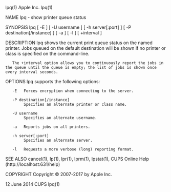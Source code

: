 lpq(1)                                                                                            Apple Inc.                                                                                           lpq(1)

NAME
       lpq - show printer queue status

SYNOPSIS
       lpq [ -E ] [ -U username ] [ -h server[:port] ] [ -P destination[/instance] ] [ -a ] [ -l ] [ +interval ]

DESCRIPTION
       lpq shows the current print queue status on the named printer.  Jobs queued on the default destination will be shown if no printer or class is specified on the command-line.

       The +interval option allows you to continuously report the jobs in the queue until the queue is empty; the list of jobs is shown once every interval seconds.

OPTIONS
       lpq supports the following options:

       -E   Forces encryption when connecting to the server.

       -P destination[/instance]
            Specifies an alternate printer or class name.

       -U username
            Specifies an alternate username.

       -a   Reports jobs on all printers.

       -h server[:port]
            Specifies an alternate server.

       -l   Requests a more verbose (long) reporting format.

SEE ALSO
       cancel(1), lp(1), lpr(1), lprm(1), lpstat(1), CUPS Online Help (http://localhost:631/help)

COPYRIGHT
       Copyright © 2007-2017 by Apple Inc.

12 June 2014                                                                                         CUPS                                                                                              lpq(1)
